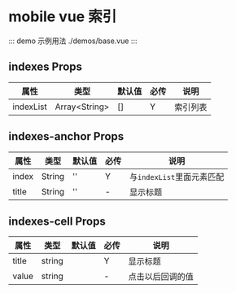 # mobile vue 索引

::: demo 示例用法 ./demos/base.vue
:::

## indexes Props

| 属性      | 类型                | 默认值 | 必传 | 说明     |
| --------- | ------------------- | ------ | ---- | -------- |
| indexList | Array&lt;String&gt; | []     | Y    | 索引列表 |

## indexes-anchor Props

| 属性  | 类型   | 默认值 | 必传 | 说明                      |
| ----- | ------ | ------ | ---- | ------------------------- |
| index | String | ''     | Y    | 与`indexList`里面元素匹配 |
| title | String | ''     | -    | 显示标题                  |

## indexes-cell Props

| 属性  | 类型   | 默认值 | 必传 | 说明             |
| ----- | ------ | ------ | ---- | ---------------- |
| title | string |        | Y    | 显示标题         |
| value | string |        | -    | 点击以后回调的值 |
